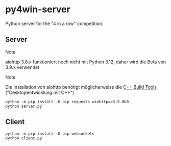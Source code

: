# py4win-server

Python server for the "4 in a row" competition.

## Server

> [!NOTE]
> aiohttp 3.8.x funktioniert noch nicht mit Python 3.12, daher wird die Beta von 3.9.x verwendet

> [!NOTE]
> Die Installation von aiohttp benötigt möglicherweise die [C++ Build Tools](https://visualstudio.microsoft.com/de/visual-cpp-build-tools/) ("Desktopentwicklung mit C++")

```shell
python -m pip install -U pip requests aiohttp==3.9.0b0
python server.py
```

## Client

```shell
python -m pip install -U pip websockets
python client.py
```
